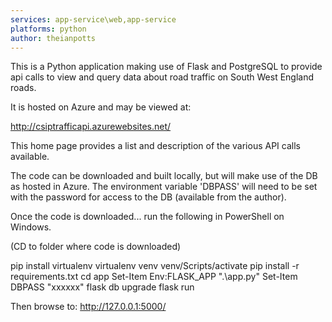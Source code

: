 ```yaml
---
services: app-service\web,app-service
platforms: python
author: theianpotts
---
```


This is a Python application making use of Flask and PostgreSQL to provide api calls to view and query data about road traffic on South West England roads.

It is hosted on Azure and may be viewed at:

 http://csiptrafficapi.azurewebsites.net/

This home page provides a list and description of the various API calls available.

The code can be downloaded and built locally, but will make use of the DB as hosted in Azure. The environment variable 'DBPASS' will need to be set with the password for access to the DB (available from the author).

Once the code is downloaded... run the following in PowerShell on Windows.

(CD to folder where code is downloaded)

pip install virtualenv
virtualenv venv
venv/Scripts/activate
pip install -r requirements.txt
cd app
Set-Item Env:FLASK_APP ".\app.py"
Set-Item DBPASS "xxxxxx" 
flask db upgrade
flask run

Then browse to:
http://127.0.0.1:5000/

